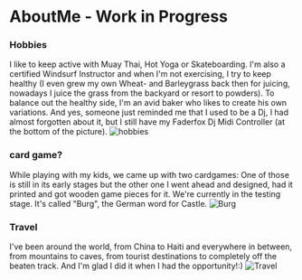 # AboutMe - Work in Progress

 ### Hobbies
 I like to keep active with Muay Thai, Hot Yoga or Skateboarding. I'm also a certified Windsurf Instructor and when I'm not exercising, I try to keep healthy (I even grew my own Wheat- and Barleygrass back then for juicing, nowadays I juice the grass from the backyard or resort to powders). To balance out the healthy side, I'm an avid baker who likes to create his own variations. And yes, someone just reminded me that I used to be a Dj, I had almost forgotten about it, but I still have my Faderfox Dj Midi Controller (at the bottom of the picture).
 ![hobbies](https://github.com/user-attachments/assets/eeb33ab8-ae69-4296-958a-79eb5cf8ad75)


### card game?
While playing with my kids, we came up with two cardgames: One of those is still in its early stages but the other one I went ahead and designed, had it printed and got wooden game pieces for it. We're currently in the testing stage. It's called "Burg", the German word for Castle.
![Burg](https://github.com/user-attachments/assets/ee5d4935-a02d-47ca-8356-a6b4d15ba58f)


### Travel
I've been around the world, from China to Haiti and everywhere in between, from mountains to caves, from tourist destinations to completely off the beaten track. And I'm glad I did it when I had the opportunity!:)
![Travel](https://github.com/user-attachments/assets/5fd60249-f96c-4a05-95cc-878dc31de4a2)
